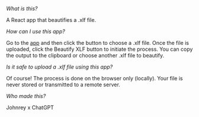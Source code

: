 *What is this?*

A React app that beautifies a .xlf file.

*How can I use this app?*

Go to the [app](https://xlfbeautifier.vercel.app/) and then click the button to choose a .xlf file. Once the file is uploaded, click the Beautify XLF button to initiate the process. You can copy the output to the clipboard or choose another .xlf file to beautify.

*Is it safe to upload a .xlf file using this app?*

Of course! The process is done on the browser only (locally). Your file is never stored or transmitted to a remote server.

*Who made this?*

Johnrey x ChatGPT
